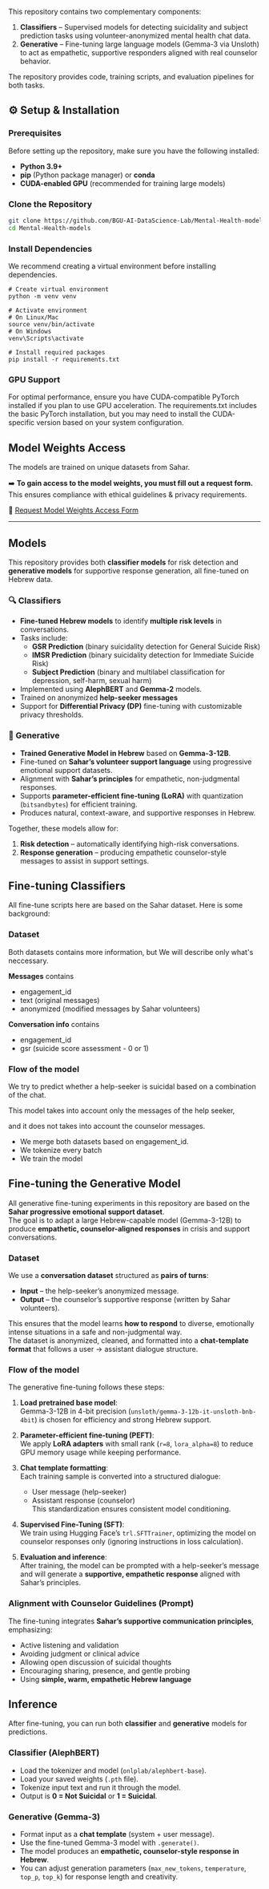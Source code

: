 This repository contains two complementary components:  

1. **Classifiers** – Supervised models for detecting suicidality and subject prediction tasks using volunteer-anonymized mental health chat data.  
2. **Generative** – Fine-tuning large language models (Gemma-3 via Unsloth) to act as empathetic, supportive responders aligned with real counselor behavior.  

The repository provides code, training scripts, and evaluation pipelines for both tasks.



## ⚙️ Setup & Installation

### Prerequisites
Before setting up the repository, make sure you have the following installed:
- **Python 3.9+**
- **pip** (Python package manager) or **conda**
- **CUDA-enabled GPU** (recommended for training large models)

### Clone the Repository
```bash
git clone https://github.com/BGU-AI-DataScience-Lab/Mental-Health-models.git
cd Mental-Health-models
```

### Install Dependencies

We recommend creating a virtual environment before installing dependencies.

```
# Create virtual environment
python -m venv venv

# Activate environment
# On Linux/Mac
source venv/bin/activate
# On Windows
venv\Scripts\activate

# Install required packages
pip install -r requirements.txt
```

### GPU Support
For optimal performance, ensure you have CUDA-compatible PyTorch installed if you plan to use GPU acceleration. The requirements.txt includes the basic PyTorch installation, but you may need to install the CUDA-specific version based on your system configuration.

## Model Weights Access
The models are trained on unique datasets from Sahar.

➡️ **To gain access to the model weights, you must fill out a request form.**  
This ensures compliance with ethical guidelines & privacy requirements.

🔗 [Request Model Weights Access Form](https://docs.google.com/forms/d/1hrB1xVcdq_fzA-afq-SyWAIaqYUjLENDt7U4PGAs8lQ/edit](https://forms.gle/g5wDnNgGmQ82dKqj6))

---

##  Models

This repository provides both **classifier models** for risk detection and **generative models** for supportive response generation, all fine-tuned on Hebrew data.

### 🔍 Classifiers
- **Fine-tuned Hebrew models** to identify **multiple risk levels** in conversations.  
- Tasks include:
  - **GSR Prediction** (binary suicidality detection for General Suicide Risk)  
  - **IMSR Prediction** (binary suicidality detection for Immediate Suicide Risk)  
  - **Subject Prediction** (binary and multilabel classification for depression, self-harm, sexual harm)  
- Implemented using **AlephBERT** and **Gemma-2** models.  
- Trained on anonymized **help-seeker messages** 
- Support for **Differential Privacy (DP)** fine-tuning with customizable privacy thresholds.  

### 🧠 Generative
- **Trained Generative Model in Hebrew** based on **Gemma-3-12B**.  
- Fine-tuned on **Sahar’s volunteer support language** using progressive emotional support datasets.  
- Alignment with **Sahar’s principles** for empathetic, non-judgmental responses.  
- Supports **parameter-efficient fine-tuning (LoRA)** with quantization (`bitsandbytes`) for efficient training.  
- Produces natural, context-aware, and supportive responses in Hebrew.  

Together, these models allow for:
1. **Risk detection** – automatically identifying high-risk conversations.  
2. **Response generation** – producing empathetic counselor-style messages to assist in support settings.  



## Fine-tuning Classifiers

All fine-tune scripts here are based on the Sahar dataset. 
Here is some background:


### Dataset
Both datasets contains more information, but We will describe only what's neccessary.

**Messages** contains 
* engagement_id 
* text (original messages) 
* anonymized (modified messages by Sahar volunteers)

**Conversation info** contains
* engagement_id
* gsr (suicide score assessment - 0 or 1)

### Flow of the model
We try to predict whether a help-seeker is suicidal based on a combination of the chat.

This model takes into account only the messages of the help seeker,

and it does not takes into account the counselor messages.

* We merge both datasets based on engagement_id.
* We tokenize every batch
* We train the model


## Fine-tuning the Generative Model

All generative fine-tuning experiments in this repository are based on the **Sahar progressive emotional support dataset**.  
The goal is to adapt a large Hebrew-capable model (Gemma-3-12B) to produce **empathetic, counselor-aligned responses** in crisis and support conversations.  

### Dataset
We use a **conversation dataset** structured as **pairs of turns**:
- **Input** – the help-seeker’s anonymized message.  
- **Output** – the counselor’s supportive response (written by Sahar volunteers).  

This ensures that the model learns **how to respond** to diverse, emotionally intense situations in a safe and non-judgmental way.  
The dataset is anonymized, cleaned, and formatted into a **chat-template format** that follows a user → assistant dialogue structure.

### Flow of the model
The generative fine-tuning follows these steps:

1. **Load pretrained base model**:  
   Gemma-3-12B in 4-bit precision (`unsloth/gemma-3-12b-it-unsloth-bnb-4bit`) is chosen for efficiency and strong Hebrew support.

2. **Parameter-efficient fine-tuning (PEFT)**:  
   We apply **LoRA adapters** with small rank (`r=8`, `lora_alpha=8`) to reduce GPU memory usage while keeping performance.

3. **Chat template formatting**:  
   Each training sample is converted into a structured dialogue:  
   - User message (help-seeker)  
   - Assistant response (counselor)  
   This standardization ensures consistent model conditioning.

4. **Supervised Fine-Tuning (SFT)**:  
   We train using Hugging Face’s `trl.SFTTrainer`, optimizing the model on counselor responses only (ignoring instructions in loss calculation).

5. **Evaluation and inference**:  
   After training, the model can be prompted with a help-seeker’s message and will generate a **supportive, empathetic response** aligned with Sahar’s principles.

### Alignment with Counselor Guidelines (Prompt)
The fine-tuning integrates **Sahar’s supportive communication principles**, emphasizing:
- Active listening and validation  
- Avoiding judgment or clinical advice  
- Allowing open discussion of suicidal thoughts  
- Encouraging sharing, presence, and gentle probing  
- Using **simple, warm, empathetic Hebrew language**  

##  Inference

After fine-tuning, you can run both **classifier** and **generative** models for predictions.

### Classifier (AlephBERT)
- Load the tokenizer and model (`onlplab/alephbert-base`).  
- Load your saved weights (`.pth` file).  
- Tokenize input text and run it through the model.  
- Output is **0 = Not Suicidal** or **1 = Suicidal**.  

### Generative (Gemma-3)
- Format input as a **chat template** (system + user message).  
- Use the fine-tuned Gemma-3 model with `.generate()`.  
- The model produces an **empathetic, counselor-style response in Hebrew**.  
- You can adjust generation parameters (`max_new_tokens`, `temperature`, `top_p`, `top_k`) for response length and creativity.  




